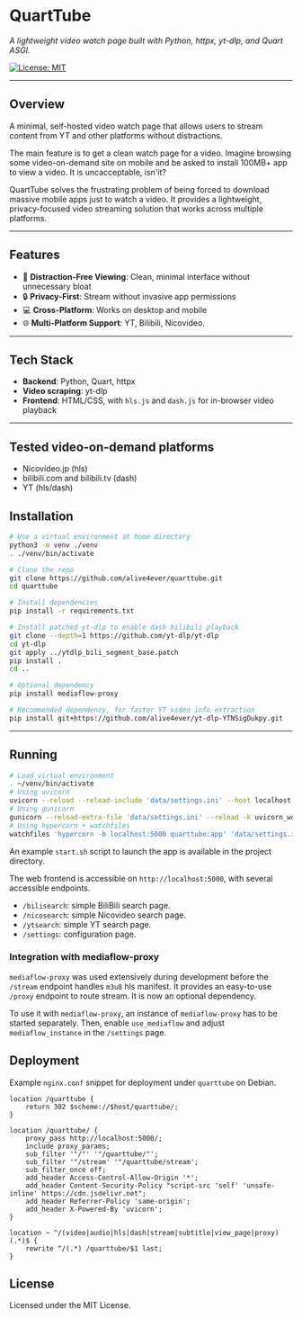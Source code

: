 # QuartTube

*A lightweight video watch page built with Python, httpx, yt-dlp, and Quart ASGI.*

[![License: MIT](https://img.shields.io/badge/License-MIT-yellow.svg)](https://opensource.org/licenses/MIT)

---

## Overview

A minimal, self-hosted video watch page that allows users to stream content from YT and other platforms without distractions.

The main feature is to get a clean watch page for a video. Imagine browsing some video-on-demand site on mobile and be asked to install 100MB+ app to view a video. It is uncacceptable, isn'it?

QuartTube solves the frustrating problem of being forced to download massive mobile apps just to watch a video. It provides a lightweight, privacy-focused video streaming solution that works across multiple platforms.


---

## Features

- 🚀 **Distraction-Free Viewing**: Clean, minimal interface without unnecessary bloat
- 🔒 **Privacy-First**: Stream without invasive app permissions
- 💻 **Cross-Platform**: Works on desktop and mobile
- 🌐 **Multi-Platform Support**: YT, Bilibili, Nicovideo.

---

## Tech Stack

- **Backend**: Python, Quart, httpx
- **Video scraping**: yt-dlp  
- **Frontend**: HTML/CSS, with `hls.js` and `dash.js` for in-browser video playback

---

## Tested video-on-demand platforms

- Nicovideo.jp (hls)
- bilibili.com and bilibili.tv (dash)
- YT (hls/dash)

## Installation

```bash
# Use a virtual environment at home directory
python3 -m venv ./venv
. ./venv/bin/activate

# Clone the repo
git clone https://github.com/alive4ever/quarttube.git
cd quarttube

# Install dependencies
pip install -r requirements.txt

# Install patched yt-dlp to enable dash bilibili playback
git clone --depth=1 https://github.com/yt-dlp/yt-dlp
cd yt-dlp
git apply ../ytdlp_bili_segment_base.patch
pip install .
cd ..

# Optional dependency
pip install mediaflow-proxy

# Recommended dependency, for faster YT video info extraction
pip install git+https://github.com/alive4ever/yt-dlp-YTNSigDukpy.git

```

---

## Running

```bash
# Load virtual environment
. ~/venv/bin/activate
# Using uvicorn
uvicorn --reload --reload-include 'data/settings.ini' --host localhost --port 5000 quarttube:app
# Using gunicorn
gunicorn --reload-extra-file 'data/settings.ini' --reload -k uvicorn_worker.UvicornWorker -b localhost:5000 quarttube:app
# Using hypercorn + watchfiles
watchfiles 'hypercorn -b localhost:5000 quarttube:app' 'data/settings.ini'

```

An example `start.sh` script to launch the app is available in the project directory.

The web frontend is accessible on `http://localhost:5000`, with several accessible endpoints.

- `/bilisearch`: simple BiliBili search page.
- `/nicosearch`: simple Nicovideo search page.
- `/ytsearch`: simple YT search page.
- `/settings`: configuration page.


### Integration with mediaflow-proxy

`mediaflow-proxy` was used extensively during development before the `/stream` endpoint handles `m3u8` hls manifest. It provides an easy-to-use `/proxy` endpoint to route stream. It is now an optional dependency.

To use it with `mediaflow-proxy`, an instance of `mediaflow-proxy` has to be started separately. Then, enable `use_mediaflow` and adjust `mediaflow_instance` in the `/settings` page.

## Deployment

Example `nginx.conf` snippet for deployment under `quarttube` on Debian.

```
location /quarttube {
	return 302 $scheme://$host/quarttube/;
}

location /quarttube/ {
	proxy_pass http://localhost:5000/;
	include proxy_params;
	sub_filter '"/"' '"/quarttube/"';
	sub_filter '"/stream' '"/quarttube/stream';
	sub_filter_once off;
	add_header Access-Control-Allow-Origin '*';
	add_header Content-Security-Policy "script-src 'self' 'unsafe-inline' https://cdn.jsdelivr.net";
	add_header Referrer-Policy 'same-origin';
	add_header X-Powered-By 'uvicorn';
}

location ~ ^/(video|audio|hls|dash|stream|subtitle|view_page|proxy)(.*)$ {
	rewrite ^/(.*) /quarttube/$1 last;
}

```


## License

Licensed under the MIT License.

